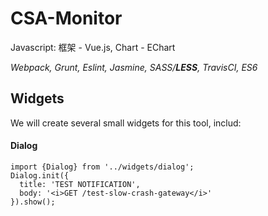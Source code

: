 # CSA-Monitor

Javascript: 框架 - Vue.js, Chart - EChart

*Webpack, Grunt, Eslint, Jasmine, SASS/**LESS**, TravisCI, ES6*

Widgets
----
We will create several small widgets for this tool, includ:

#### Dialog
```
import {Dialog} from '../widgets/dialog';
Dialog.init({
  title: 'TEST NOTIFICATION',
  body: '<i>GET /test-slow-crash-gateway</i>'
}).show();

```
